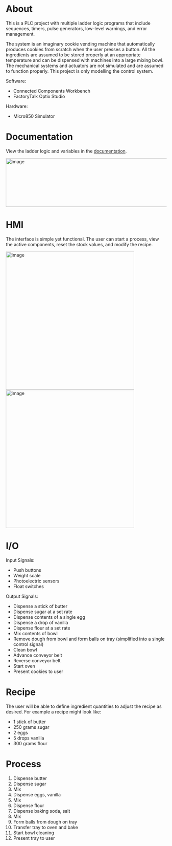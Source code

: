 # About
This is a PLC project with multiple ladder logic programs that include sequences, timers, pulse generators, low-level warnings, and error management.

The system is an imaginary cookie vending machine that automatically produces cookies from scratch when the user presses a button. All the ingredients are assumed to be stored properly at an appropriate temperature and can be dispensed with machines into a large mixing bowl. The mechanical systems and actuators are not simulated and are assumed to function properly. This project is only modelling the control system.

Software:
 - Connected Components Workbench
 - FactoryTalk Optix Studio

Hardware:
 - Micro850 Simulator

# Documentation
View the ladder logic and variables in the [documentation](https://github.com/ethanmcmike/cookie_vending_machine/blob/main/docs/Micro850.pdf).

<img width="1265" height="152" alt="image" src="https://github.com/user-attachments/assets/dbfe6030-1a1c-462a-a6f9-6d827801caee" />

# HMI
The interface is simple yet functional. The user can start a process, view the active components, reset the stock values, and modify the recipe.

<img width="402" height="432" alt="image" src="https://github.com/user-attachments/assets/09a8c74e-1af5-4fb8-abbd-fa6ac3ecf66a" />

<img width="402" height="432" alt="image" src="https://github.com/user-attachments/assets/db807d22-a612-4f0c-b0c8-f02c56b80053" />

# I/O
Input Signals:
 - Push buttons
 - Weight scale
 - Photoelectric sensors
 - Float switches

Output Signals:
 - Dispense a stick of butter
 - Dispense sugar at a set rate
 - Dispense contents of a single egg
 - Dispense a drop of vanilla
 - Dispense flour at a set rate
 - Mix contents of bowl
 - Remove dough from bowl and form balls on tray (simplified into a single control signal)
 - Clean bowl
 - Advance conveyor belt
 - Reverse conveyor belt
 - Start oven
 - Present cookies to user

# Recipe
The user will be able to define ingredient quantities to adjust the recipe as desired. For example a recipe might look like:
 - 1 stick of butter
 - 250 grams sugar
 - 2 eggs
 - 5 drops vanilla
 - 300 grams flour

# Process
1. Dispense butter
2. Dispense sugar
3. Mix
4. Dispense eggs, vanilla
5. Mix
6. Dispense flour
7. Dispense baking soda, salt
8. Mix
9. Form balls from dough on tray
10. Transfer tray to oven and bake
11. Start bowl cleaning
12. Present tray to user
